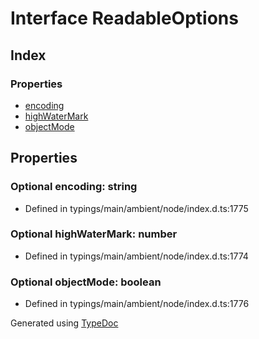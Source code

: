 # Interface ReadableOptions


## Index

### Properties
* [encoding](_typings_main_ambient_node_index_d_._stream_.readableoptions.md#encoding)
* [highWaterMark](_typings_main_ambient_node_index_d_._stream_.readableoptions.md#highwatermark)
* [objectMode](_typings_main_ambient_node_index_d_._stream_.readableoptions.md#objectmode)

## Properties

### Optional encoding: string

* Defined in typings/main/ambient/node/index.d.ts:1775


### Optional highWaterMark: number

* Defined in typings/main/ambient/node/index.d.ts:1774


### Optional objectMode: boolean

* Defined in typings/main/ambient/node/index.d.ts:1776



Generated using [TypeDoc](http://typedoc.io)
